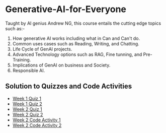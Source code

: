 # Generative-AI-for-Everyone

Taught by AI genius Andrew NG, this course entails the cutting edge topics such as:-
1. How generative AI works including what in Can and Can't do. 
2. Common uses cases such as Reading, Writing, and Chatting.
3. Life Cycle of GenAI projects.
4. Advanced Technology options such as RAG, Fine tunning, and Pre-Training. 
5. Implications of GenAI on business and Society.
6. Responsible AI.


## Solution to Quizzes and Code Activities 
* [Week 1 Quiz 1](https://github.com/Rabbia-Hassan/Generative-AI-for-Everyone/blob/master/Week%201/Week%201%20Quiz%201%20What%20is%20Generative%20AI.pdf)
* [Week 1 Quiz 2](https://github.com/Rabbia-Hassan/Generative-AI-for-Everyone/blob/master/Week%201/Week%201%20Quiz%202%20Generative%20AI%20applications.pdf)
* [Week 2 Quiz 1](https://github.com/Rabbia-Hassan/Generative-AI-for-Everyone/blob/master/Week%202/Week%202%20Quiz%201%20Software%20Applications.pdf)
* [Week 2 Quiz 2](https://github.com/Rabbia-Hassan/Generative-AI-for-Everyone/blob/master/Week%202/Week%202%20Quiz%202%20Advanced%20technologies%20Beyond%20prompting.pdf)
* [Week 2 Code Activity 1](https://github.com/Rabbia-Hassan/Generative-AI-for-Everyone/blob/master/Week%202/GENAI4E_Activity%201.ipynb)
* [Week 2 Code Activity 2](https://github.com/Rabbia-Hassan/Generative-AI-for-Everyone/blob/master/Week%202/GENAI4E_Activity2.ipynb)

